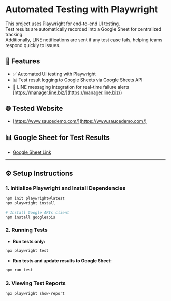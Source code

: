 # Automated Testing with Playwright

This project uses [Playwright](https://playwright.dev/) for end-to-end UI testing.  
Test results are automatically recorded into a Google Sheet for centralized tracking.  
Additionally, LINE notifications are sent if any test case fails, helping teams respond quickly to issues.

## 🔧 Features

- ✅ Automated UI testing with Playwright
- 📊 Test result logging to Google Sheets via Google Sheets API
- 🔔 LINE messaging integration for real-time failure alerts [https://manager.line.biz/](https://manager.line.biz/)


## 🌐 Tested Website
- [https://www.saucedemo.com/](https://www.saucedemo.com/)

## 📊 Google Sheet for Test Results
- [Google Sheet Link](https://docs.google.com/spreadsheets/d/1PlPzH9QdIIFUpJZ41Qu1sVJF-Y306Z7RU5HsiE7oYIg/edit?gid=0#gid=0)

---

## ⚙️ Setup Instructions

### 1. Initialize Playwright and Install Dependencies
```bash
npm init playwright@latest
npx playwright install

# Install Google APIs client
npm install googleapis
````

### 2. Running Tests

* **Run tests only:**

```bash
npx playwright test
```

* **Run tests and update results to Google Sheet:**

```bash
npm run test
```

### 3. Viewing Test Reports

```bash
npx playwright show-report
```